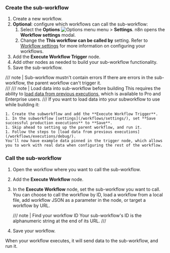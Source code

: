 ### Create the sub-workflow

1. Create a new workflow.
1. **Optional**: configure which workflows can call the sub-workflow:
	1. Select the **Options** <span class="inline-image">![Options menu](/_images/common-icons/three-dot-options-menu.png)</span> menu > **Settings**. n8n opens the **Workflow settings** modal.
	1. Change the **This workflow can be called by** setting.	Refer to [Workflow settings](/workflows/settings/) for more information on configuring your workflows.
1. Add the **Execute Workflow Trigger** node.
1. Add other nodes as needed to build your sub-workflow functionality.		
1. Save the sub-workflow.

///  note  | Sub-workflow mustn't contain errors
If there are errors in the sub-workflow, the parent workflow can't trigger it.  
///
///  note  | Load data into sub-workflow before building
This requires the ability to [load data from previous executions](/workflows/executions/debug/), which is available to Pro and Enterprise users.
///
	If you want to load data into your subworkflow to use while building it:

	1. Create the subworkflow and add the **Execute Workflow Trigger**. 
	1. In the subworkflow [settings](/workflows/settings/), set **Save successful production executions** to **Save**. 
	1. Skip ahead to setting up the parent workflow, and run it.
	1. Follow the steps to [load data from previous executions](/workflows/executions/debug/).
	You'll now have example data pinned in the trigger node, which allows you to work with real data when configuring the rest of the workflow.

### Call the sub-workflow

1. Open the workflow where you want to call the sub-workflow.
1. Add the **Execute Workflow** node.
1. In the **Execute Workflow** node, set the sub-workflow you want to call. You can choose to call the workflow by ID, load a workflow from a local file, add workflow JSON as a parameter in the node, or target a workflow by URL.

    /// note | Find your workflow ID
    Your sub-workflow's ID is the alphanumeric string at the end of its URL.
    ///

1. Save your workflow.

When your workflow executes, it will send data to the sub-workflow, and run it.
